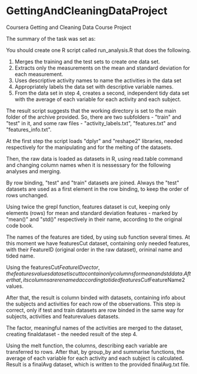 # GettingAndCleaningDataProject
Coursera Getting and Cleaning Data Course Project

The summary of the task was set as:

You should create one R script called run_analysis.R that does the following.
1. Merges the training and the test sets to create one data set.
2. Extracts only the measurements on the mean and standard deviation for each measurement.
3. Uses descriptive activity names to name the activities in the data set
4. Appropriately labels the data set with descriptive variable names.
5. From the data set in step 4, creates a second, independent tidy data set with the average of each variable for each activity and each subject.


The result script suggests that the working directory is set to the main folder of the archive provided. So, there are two subfolders - "train" and "test" in it, and some raw files - "activity_labels.txt", "features.txt" and "features_info.txt".

At the first step the script loads "dplyr" and "reshape2" libraries, needed respectively for the manipulating and for the melting of the datasets.

Then, the raw data is loaded as datasets in R, using read.table command and changing column names when it is nessessary for the following analyses and merging.

By row binding, "test" and "train" datasets are joined. Always the "test" datasets are used as a first element in the row binding, to keep the order of rows unchanged.

Using twice the grepl function, features dataset is cut, keeping only elements (rows) for mean and standard deviation features - marked by "mean()" and "std()" respectively in their name, according to the original code book.

The names of the features are tided, by using sub function several times. At this moment we have featuresCut dataset, containing only needed features, with their FeatureID (original order in the raw dataset), orininal name and tided name.

Using the featuresCut$FeatureID vector, the featuresvalues dataset is cut to contain only columns for mean and std data. After that, its columns are renamed according to tided featuresCut$FeatureName2 values.

After that, the result is column binded with datasets, containing info about the subjects and activities for each row of the observations. This step is correct, only if test and train datasets are row binded in the same way for subjects, activities and featurevalues datasets.

The factor, meaningful names of the activities are merged to the dataset, creating finaldataset - the needed result of the step 4.

Using the melt function, the columns, describing each variable are transferred to rows. After that, by group_by and summarise functions, the average of each variable for each activity and each subject is calculated. Result is a finalAvg dataset, which is written to the provided finalAvg.txt file.
